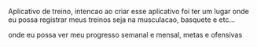 Aplicativo de treino, 
intencao ao criar esse aplicativo foi ter um lugar onde eu possa registrar meus treinos seja na musculacao, basquete e etc...

onde eu possa ver meu progresso semanal e mensal, metas e ofensivas
